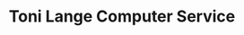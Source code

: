 ---
title: "Toni Lange Computer Service"
url: /heilbronn/toni-lange-computer-service/
shop: Computer
---